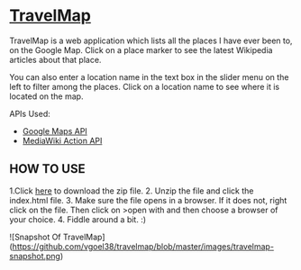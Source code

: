 <h1><a href="https://vgoel38.github.io/travelmap" target="_blank">TravelMap</a></h1>
TravelMap is a web application which lists all the places I have ever been to, on the Google Map. Click on
a place marker to see the latest Wikipedia articles about that place.

You can also enter a location name in the text box in the slider menu on the left to filter among the places. Click on a location name to see where it is located on the map.

APIs Used:
* [Google Maps API](https://developers.google.com/maps/documentation/javascript/tutorial)
* [MediaWiki Action API](https://www.mediawiki.org/wiki/API:Main_page)

## HOW TO USE
1.Click <a href="https://vgoel38.github.io/travelmap">here</a> to download the zip file.
2. Unzip the file and click the index.html file.
3. Make sure the file opens in a browser. If it does not, right click on the file. Then click on >open with
and then choose a browser of your choice.
4. Fiddle around a bit. :)

![Snapshot Of TravelMap]
(https://github.com/vgoel38/travelmap/blob/master/images/travelmap-snapshot.png)


